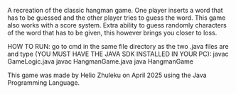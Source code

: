 A recreation of the classic hangman game.
One player inserts a word that has to be guessed and the other player tries to guess the word.
This game also works with a score system.
Extra ability to guess randomly characters of the word that has to be given, this however brings you closer to loss.

HOW TO RUN: go to cmd in the same file directory as the two .java files are and type (YOU MUST HAVE THE JAVA SDK INSTALLED IN YOUR PC):
  javac GameLogic.java
  javac HangmanGame.java
  java HangmanGame

This game was made by Helio Zhuleku on April 2025 using the Java Programming Language.
